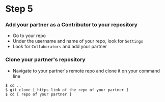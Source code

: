 # Step 5

### Add your partner as a Contributor to your repository
- Go to your repo
- Under the username and name of your repo, look for `Settings`
- Look for `Collaborators` and add your partner

### Clone your partner's repository
- Navigate to your partner's remote repo and clone it on your command line
```
$ cd ..
$ git clone [ https link of the repo of your partner ]
$ cd [ repo of your partner ]
```

